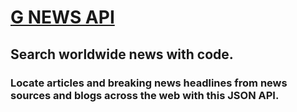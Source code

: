 # <a href="https://gnews.io/" target="_blank">G NEWS API</a>

## Search worldwide news with code.

### Locate articles and breaking news headlines from news sources and blogs across the web with this JSON API.
